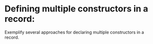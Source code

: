 # Defining multiple constructors in a record:
Exemplify several approaches for declaring multiple constructors in a record.